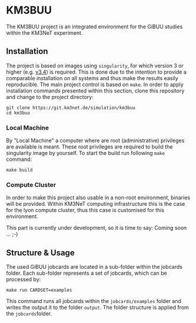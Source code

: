 # KM3BUU

The KM3BUU project is an integrated environment for the GiBUU studies within the KM3NeT experiment.

## Installation
The project is based on images using `singularity`, for which version 3 or higher (e.g. [v3.4](https://sylabs.io/guides/3.4/user-guide/)) is required. This is done due to the intention to provide a comparable installation on all systems and thus make the results 
easily reproducible. The main project control is based on `make`.
In order to apply installation commands presented within this section, clone this repository and change to the project directory:
```
git clone https://git.km3net.de/simulation/km3buu
cd km3buu
```


### Local Machine
By "Local Machine" a computer where are root (administrative) privileges are available is 
meant. These root privileges are required to build the singularity image by yourself. To start the build run following `make` command:
```
make build
```

### Compute Cluster
In order to make this project also usable in a non-root environment, binaries will be provided. Within KM3NeT computing infrastructure this is the case for the lyon compute cluster, thus this case is customised for this environment.

This part is currently under development, so it is time to say: Coming soon ... ;-)


## Structure & Usage

The used GiBUU jobcards are located in a sub-folder within the jobcards folder.
Each sub-folder represents a set of jobcards, which can be processed by:

```
make run CARDSET=examples
```

This command runs all jobcards within the `jobcards/examples` folder and writes the output it to the folder `output`. The folder structure is applied from the `jobcards`folder.
